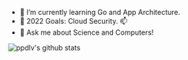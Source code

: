 <!--**ppdlv/ppdlv** is a ✨ _special_ ✨ repository because its `README.md` (this file) appears on your GitHub profile.

Here are some ideas to get you started:

- 🔭 I’m currently working on ...
- 🌱 I’m currently learning ...
- 👯 I’m looking to collaborate on ...
- 🤔 I’m looking for help with ...
- 💬 Ask me about ...
- 📫 How to reach me: ...
- 😄 Pronouns: ...
- ⚡ Fun fact: ...
-->

- 🌱 I’m currently learning Go and App Architecture.
- 🥅 2022 Goals: Cloud Security. 📫
- 💬 Ask me about Science and Computers!

![ppdlv's github stats](https://github-readme-stats.vercel.app/api?username=ppdlv&show_icons=true&theme=dark)
